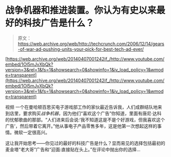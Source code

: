 # 战争机器和推进装置。你认为有史以来最好的科技广告是什么？

> 原文：<https://web.archive.org/web/http://techcrunch.com/2006/12/14/gears-of-war-ad-pushing-units-your-pick-for-best-tech-ad-ever/>

 [https://web.archive.org/web/20140407001242if_/http://www.youtube.com/embed/1Ol5mJvXbQk?version=3&rel=1&fs=1&showsearch=0&showinfo=1&iv_load_policy=1&wmode=transparent](https://web.archive.org/web/20140407001242if_/http://www.youtube.com/embed/1Ol5mJvXbQk?version=3&rel=1&fs=1&showsearch=0&showinfo=1&iv_load_policy=1&wmode=transparent)

视频
一个在曼哈顿百思买电子游戏部工作的家伙最近告诉我，人们成群结队地来到店里，要求购买*战争机器*，因为他们“喜欢这个广告”你知道，里面有唐尼·达科的忧郁歌曲的那部。“人们进来后会说:‘我不知道这是不是个好游戏，但我喜欢这个广告’，然后带着它离开。”他从事电子产品零售多年，这是他第一次想起这样的事情。微软一定很高兴。

这让我开始思考——你见过的最好的科技广告是什么？显而易见的选择包括最初的麦金塔“老大哥”广告和“迎面:直接贴在头上。”在评论中抛出你的选择…